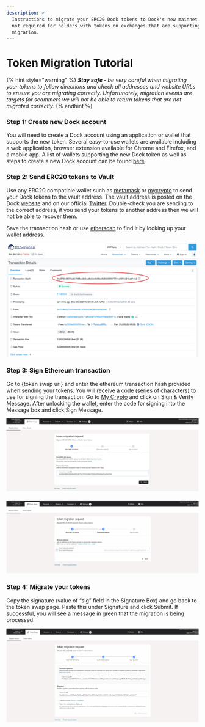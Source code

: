 ```yaml
---
description: >-
  Instructions to migrate your ERC20 Dock tokens to Dock's new mainnet. This is
  not required for holders with tokens on exchanges that are supporting the
  migration.
---
```


# Token Migration Tutorial

{% hint style="warning" %}
_**Stay safe -** be very careful when migrating your tokens to follow directions and check all addresses and website URLs to ensure you are migrating correctly.  Unfortunately, migration events are targets for scammers we will not be able to return tokens that are not migrated correctly._
{% endhint %}

### Step 1: Create new Dock account

You will need to create a Dock account using an application or wallet that supports the new token. Several easy-to-use wallets are available including a web application, browser extension available for Chrome and Firefox, and a mobile app. A list of wallets supporting the new Dock token as well as steps to create a new Dock account can be found [here](https://docs.dock.io/token-migration/migration-tutorial/wallets-and-account-creation).

### Step 2: Send ERC20 tokens to Vault

Use any ERC20 compatible wallet such as [metamask](https://metamask.io/) or [mycrypto](http://mycrypto.com/) to send your Dock tokens to the vault address. The vault address is posted on the Dock [website](https://www.dock.io/token-migration) and on our official [Twitter](https://twitter.com/docknetwork). Double-check you are sending to the correct address, if you send your tokens to another address then we will not be able to recover them.

Save the transaction hash or use [etherscan](https://etherscan.io/) to find it by looking up your wallet address.

![](../../.gitbook/assets/4%20%281%29.png)

### Step 3: Sign Ethereum transaction

Go to {token swap url} and enter the ethereum transaction hash provided when sending your tokens. You will receive a code \(series of characters\) to use for signing the transaction. Go to [My Crypto](https://mycrypto.com/) and click on Sign & Verify Message. After unlocking the wallet, enter the code for signing into the Message box and click Sign Message.  


![](../../.gitbook/assets/1%20%281%29.png)

### 

![](../../.gitbook/assets/2%20%281%29.png)

###  Step 4: Migrate your tokens

Copy the signature \(value of “sig” field in the Signature Box\) and go back to the token swap page. Paste this under Signature and click Submit. If successful, you will see a message in green that the migration is being processed.

![](../../.gitbook/assets/3.png)

